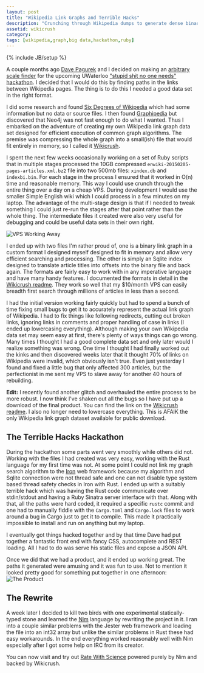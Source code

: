 ```yaml
---
layout: post
title: "Wikipedia Link Graphs and Terrible Hacks"
description: "Crunching through Wikipedia dumps to generate dense binary graphs for a hackathon project."
assetid: wikicrush
category:
tags: [wikipedia,graph,big data,hackathon,ruby]
---
```

{% include JB/setup %}

A couple months ago [Dave Pagurek](http://davepagurek.com/) and I decided on making an [arbitrary scale finder](http://ratewithscience.thume.net) for the upcoming UWaterloo ["stupid shit no one needs" hackathon](http://terriblehack.website). I decided that I would do this by finding paths in the links between Wikipedia pages. The thing is to do this I needed a good data set in the right format.

I did some research and found [Six Degrees of Wikipedia](http://mu.netsoc.ie/wiki/) which had some information but no data or source files. I then found [Graphipedia](https://github.com/mirkonasato/graphipedia) but discovered that Neo4j was not fast enough to do what I wanted. Thus I embarked on the adventure of creating my own Wikipedia link graph data set designed for efficient execution of common graph algorithms. The premise was compressing the whole graph into a small(ish) file that would fit entirely in memory, so I called it [Wikicrush](https://github.com/trishume/wikicrush).

I spent the next few weeks occasionally working on a set of Ruby scripts that in multiple stages processed the 10GB compressed `enwiki-20150205-pages-articles.xml.bz2` file into two 500mb files: `xindex.db` and `indexbi.bin`. For each stage in the process I ensured that it worked in O(n) time and reasonable memory. This way I could use crunch through the entire thing over a day on a cheap VPS. During development I would use the smaller Simple English wiki which I could process in a few minutes on my laptop. The advantage of the multi-stage design is that if I needed to tweak something I could just re-run the stages after that point rather than the whole thing. The intermediate files it created were also very useful for debugging and could be useful data sets in their own right.

![VPS Working Away]({{PAGE_ASSETS}}/ssh-screenshot.png)

I ended up with two files I'm rather proud of, one is a binary link graph in a custom format I designed myself designed to fit in memory and allow very efficient searching and processing. The other is simply an Sqlite index designed to translate article titles into offsets into the binary file and back again. The formats are fairly easy to work with in any imperative language and have many handy features. I documented the formats in detail in the [Wikicrush readme](https://github.com/trishume/wikicrush#primary-data). They work so well that my $10/month VPS can easily breadth first search through millions of articles in less than a second.

I had the initial version working fairly quickly but had to spend a bunch of time fixing small bugs to get it to accurately represent the actual link graph of Wikipedia. I had to fix things like following redirects, cutting out broken links, ignoring links in comments and proper handling of case in links (I ended up lowercasing everything). Although making your own Wikipedia data set may seem easy at first, there's plenty of ways things can go wrong. Many times I thought I had a good complete data set and only later would I realize something was wrong. One time I thought I had finally worked out the kinks and then discovered weeks later that it thought 70% of links on Wikipedia were invalid, which obviously isn't true. Even just yesterday I found and fixed a little bug that only affected 300 articles, but the perfectionist in me sent my VPS to slave away for another 40 hours of rebuilding.

**Edit:** I recently found another glitch and overhauled the entire process to be more robust. I now think I've shaken out all the bugs so I have put up a download of the final product.
You can find the link on the [Wikicrush readme](https://github.com/trishume/wikicrush). I also no longer need to lowercase everything. This is AFAIK the only Wikipedia link graph dataset available for public download.

## The Terrible Hacks Hackathon

During the hackathon some parts went very smoothly while others did not. Working with the files I had created was very easy, working with the Rust language for my first time was not. At some point I could not link my graph search algorithm to the [Iron](https://github.com/iron/iron) web framework because my algorithm and Sqlite connection were not thread safe and one can not disable type system based thread safety checks in Iron with Rust. I ended up with a suitably terrible hack which was having the Rust code communicate over stdin/stdout and having a Ruby Sinatra server interface with that. Along with that, all the paths were hard coded, it required a specific `rustc` commit and one had to manually fiddle with the `Cargo.toml` and `Cargo.lock` files to work around a bug in Cargo just to get it to compile. This made it practically impossible to install and run on anything but my laptop.

I eventually got things hacked together and by that time Dave had put together a fantastic front end with fancy CSS, autocomplete and REST loading. All I had to do was serve his static files and expose a JSON API.

Once we did that we had a product, and it ended up working great. The paths it generated were amusing and it was fun to use. Not to mention it looked pretty good for something put together in one afternoon:
![The Product]({{PAGE_ASSETS}}/rws-screenshot.png)

## The Rewrite

A week later I decided to kill two birds with one experimental statically-typed stone and learned the [Nim](http://nim-lang.org/) language by rewriting the project in it. I ran into a couple similar problems with the Jester web framework and loading the file into an int32 array but unlike the similar problems in Rust these had easy workarounds. In the end everything worked reasonably well with Nim especially after I got some help on IRC from its creator.

You can now visit and try out [Rate With Science](http://ratewithscience.thume.net/) powered purely by Nim and backed by Wikicrush.
